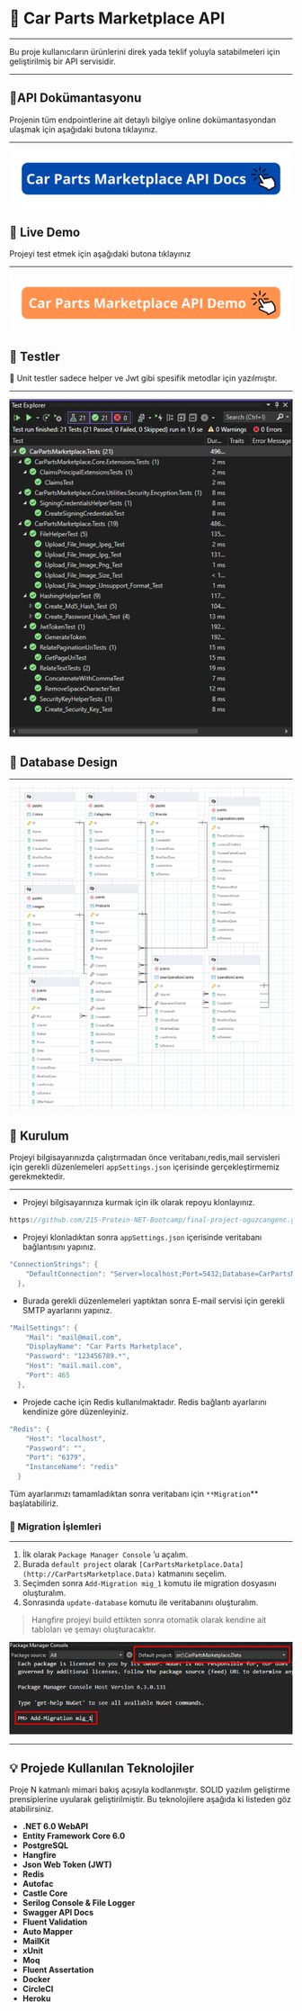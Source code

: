 # 🚗 Car Parts Marketplace API

---

Bu proje kullanıcıların ürünlerini direk yada teklif yoluyla satabilmeleri için geliştirilmiş bir API servisidir.

---

## 📝API Dokümantasyonu

Projenin tüm endpointlerine ait detaylı bilgiye online dokümantasyondan ulaşmak için aşağıdaki butona tıklayınız.

---

[![Car Parts Marketplace API Docs.png](images/Car_Parts_Marketplace_API_Docs_(1).png)](https://oguzcan-genc.gitbook.io/protein-api-documentation/)

## 🚀 Live Demo

Projeyi test etmek için aşağıdaki butona tıklayınız

---

[![Car Parts Marketplace API Demo.png](images/Car_Parts_Marketplace_API_Docs.png)](https://car-parts-marketplace.herokuapp.com/swagger/index.html)

## 🧪 Testler

<aside>
🧪 Unit testler sadece helper ve Jwt gibi spesifik metodlar için yazılmıştır.

</aside>

---

![Untitled](images/Untitled.png)

## 📌 Database Design

---

![Untitled](images/Untitled%201.png)

## 🔨 Kurulum

Projeyi bilgisayarınızda çalıştırmadan önce veritabanı,redis,mail servisleri için gerekli düzenlemeleri `appSettings.json` içerisinde gerçekleştirmemiz gerekmektedir.

---

- Projeyi bilgisayarınıza kurmak için ilk olarak repoyu klonlayınız.

```csharp
https://github.com/215-Protein-NET-Bootcamp/final-project-oguzcangenc.git
```

- Projeyi klonladıktan sonra `appSettings.json` içerisinde veritabanı bağlantısını yapınız.

```csharp
"ConnectionStrings": {
    "DefaultConnection": "Server=localhost;Port=5432;Database=CarPartsMarketplaceDb;User Id=postgres;Password=root;"
  },
```

- Burada gerekli düzenlemeleri yaptıktan sonra E-mail servisi için gerekli SMTP ayarlarını yapınız.

```csharp
"MailSettings": {
    "Mail": "mail@mail.com",
    "DisplayName": "Car Parts Marketplace",
    "Password": "123456789.*",
    "Host": "mail.mail.com",
    "Port": 465
  },
```

- Projede cache için Redis kullanılmaktadır. Redis bağlantı ayarlarını kendinize göre düzenleyiniz.

```csharp
"Redis": {
    "Host": "localhost",
    "Password": "",
    "Port": "6379",
    "InstanceName": "redis"
  }
```

Tüm ayarlarımızı tamamladıktan sonra veritabanı için `**Migration`** başlatabiliriz.

### 🔀 Migration İşlemleri

---

1. İlk olarak `Package Manager Console` ’u açalım. 
2. Burada `default project` olarak `[CarPartsMarketplace.Data](http://CarPartsMarketplace.Data)` katmanını seçelim. 
3. Seçimden sonra `Add-Migration mig_1` komutu ile migration dosyasını oluşturalım. 
4. Sonrasında `update-database` komutu ile veritabanını oluşturalım.

> Hangfire projeyi build ettikten sonra otomatik olarak kendine ait tabloları ve şemayı oluşturacaktır.
> 

![Untitled](images/Untitled%202.png)

---

## 💡 **Projede Kullanılan Teknolojiler**

Proje N katmanlı mimari bakış açısıyla kodlanmıştır. SOLID yazılım geliştirme prensiplerine uyularak geliştirilmiştir. Bu teknolojilere aşağıda ki listeden göz atabilirsiniz.

- **.NET 6.0 WebAPI**
- **Entity Framework Core 6.0**
- **PostgreSQL**
- **Hangfire**
- **Json Web Token (JWT)**
- **Redis**
- **Autofac**
- **Castle Core**
- **Serilog Console & File Logger**
- **Swagger API Docs**
- **Fluent Validation**
- **Auto Mapper**
- **MailKit**
- **xUnit**
- **Moq**
- **Fluent Assertation**
- **Docker**
- **CircleCI**
- **Heroku**

##
